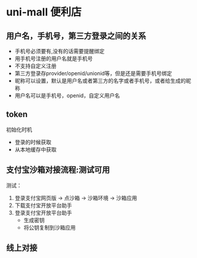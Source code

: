 # uni-mall 便利店


## 用户名，手机号，第三方登录之间的关系
* 手机号必须要有,没有的话需要提醒绑定
* 用手机号注册的用户名就是手机号
* 不支持自定义注册
* 第三方登录存provider/openid/unionid等，但是还是需要手机号绑定
* 昵称可以设置，默认是用户名或者第三方的名字或者手机号，或者给生成的昵称
* 用户名可以是手机号，openid，自定义用户名

## token
初始化时机
* 登录的时候获取
* 从本地缓存中获取

## 支付宝沙箱对接流程:测试可用
测试：
1. 登录支付宝网页版 ->  点沙箱 -> 沙箱环境 -> 沙箱应用
2. 下载支付宝开放平台助手
3. 登录支付宝开放平台助手
	- 生成密钥
	- 将公钥复制到沙箱应用


## 线上对接